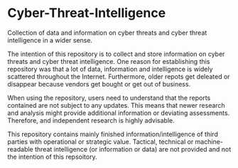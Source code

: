 # Cyber-Threat-Intelligence
Collection of data and information on cyber threats and cyber threat intelligence in a wider sense.

The intention of this repository is to collect and store information on cyber threats and cyber threat intelligence. One reason for establishing this repository was that a lot of data, information and intelligence is widely scattered throughout the Internet. Furthermore, older repots get deleated or disappear because vendors get bought or get out of business. 

When using the repository, users need to understand that the reports contained are not subject to any updates. This means that newer research and analysis might provide additional information or deviating assessments. Therefore, and independent research is highly advisable. 

This repository contains mainly finished information/intelligence of third parties with operational or strategic value. Tactical, technical or machine-readable threat intelligence (or information or data) are not provided and not the intention of this repsoitory. 
